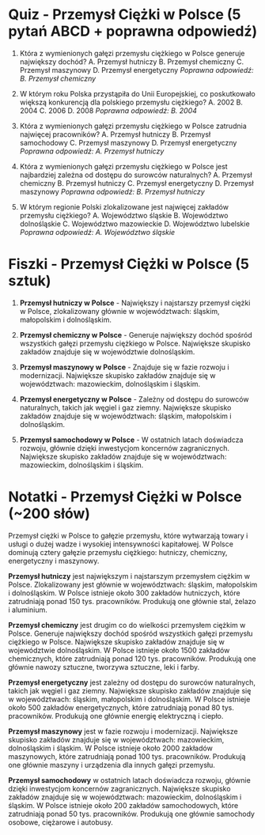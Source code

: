  # Quiz - Przemysł Ciężki w Polsce (5 pytań ABCD + poprawna odpowiedź)

1. Która z wymienionych gałęzi przemysłu ciężkiego w Polsce generuje największy dochód?
   A. Przemysł hutniczy
   B. Przemysł chemiczny
   C. Przemysł maszynowy
   D. Przemysł energetyczny
   *Poprawna odpowiedź: B. Przemysł chemiczny*

2. W którym roku Polska przystąpiła do Unii Europejskiej, co poskutkowało większą konkurencją dla polskiego przemysłu ciężkiego?
   A. 2002
   B. 2004
   C. 2006
   D. 2008
   *Poprawna odpowiedź: B. 2004*

3. Która z wymienionych gałęzi przemysłu ciężkiego w Polsce zatrudnia najwięcej pracowników?
   A. Przemysł hutniczy
   B. Przemysł samochodowy
   C. Przemysł maszynowy
   D. Przemysł energetyczny
   *Poprawna odpowiedź: A. Przemysł hutniczy*

4. Która z wymienionych gałęzi przemysłu ciężkiego w Polsce jest najbardziej zależna od dostępu do surowców naturalnych?
   A. Przemysł chemiczny
   B. Przemysł hutniczy
   C. Przemysł energetyczny
   D. Przemysł maszynowy
   *Poprawna odpowiedź: B. Przemysł hutniczy*

5. W którym regionie Polski zlokalizowane jest najwięcej zakładów przemysłu ciężkiego?
   A. Województwo śląskie
   B. Województwo dolnośląskie
   C. Województwo mazowieckie
   D. Województwo lubelskie
   *Poprawna odpowiedź: A. Województwo śląskie*

# Fiszki - Przemysł Ciężki w Polsce (5 sztuk)

1. **Przemysł hutniczy w Polsce** - Największy i najstarszy przemysł ciężki w Polsce, zlokalizowany głównie w województwach: śląskim, małopolskim i dolnośląskim.

2. **Przemysł chemiczny w Polsce** - Generuje największy dochód spośród wszystkich gałęzi przemysłu ciężkiego w Polsce. Największe skupisko zakładów znajduje się w województwie dolnośląskim.

3. **Przemysł maszynowy w Polsce** - Znajduje się w fazie rozwoju i modernizacji. Największe skupisko zakładów znajduje się w województwach: mazowieckim, dolnośląskim i śląskim.

4. **Przemysł energetyczny w Polsce** - Zależny od dostępu do surowców naturalnych, takich jak węgiel i gaz ziemny. Największe skupisko zakładów znajduje się w województwach: śląskim, małopolskim i dolnośląskim.

5. **Przemysł samochodowy w Polsce** - W ostatnich latach doświadcza rozwoju, głównie dzięki inwestycjom koncernów zagranicznych. Największe skupisko zakładów znajduje się w województwach: mazowieckim, dolnośląskim i śląskim.

# Notatki - Przemysł Ciężki w Polsce (~200 słów)

Przemysł ciężki w Polsce to gałęzie przemysłu, które wytwarzają towary i usługi o dużej wadze i wysokiej intensywności kapitałowej. W Polsce dominują cztery gałęzie przemysłu ciężkiego: hutniczy, chemiczny, energetyczny i maszynowy.

**Przemysł hutniczy** jest największym i najstarszym przemysłem ciężkim w Polsce. Zlokalizowany jest głównie w województwach: śląskim, małopolskim i dolnośląskim. W Polsce istnieje około 300 zakładów hutniczych, które zatrudniają ponad 150 tys. pracowników. Produkują one głównie stal, żelazo i aluminium.

**Przemysł chemiczny** jest drugim co do wielkości przemysłem ciężkim w Polsce. Generuje największy dochód spośród wszystkich gałęzi przemysłu ciężkiego w Polsce. Największe skupisko zakładów znajduje się w województwie dolnośląskim. W Polsce istnieje około 1500 zakładów chemicznych, które zatrudniają ponad 120 tys. pracowników. Produkują one głównie nawozy sztuczne, tworzywa sztuczne, leki i farby.

**Przemysł energetyczny** jest zależny od dostępu do surowców naturalnych, takich jak węgiel i gaz ziemny. Największe skupisko zakładów znajduje się w województwach: śląskim, małopolskim i dolnośląskim. W Polsce istnieje około 500 zakładów energetycznych, które zatrudniają ponad 80 tys. pracowników. Produkują one głównie energię elektryczną i ciepło.

**Przemysł maszynowy** jest w fazie rozwoju i modernizacji. Największe skupisko zakładów znajduje się w województwach: mazowieckim, dolnośląskim i śląskim. W Polsce istnieje około 2000 zakładów maszynowych, które zatrudniają ponad 100 tys. pracowników. Produkują one głównie maszyny i urządzenia dla innych gałęzi przemysłu.

**Przemysł samochodowy** w ostatnich latach doświadcza rozwoju, głównie dzięki inwestycjom koncernów zagranicznych. Największe skupisko zakładów znajduje się w województwach: mazowieckim, dolnośląskim i śląskim. W Polsce istnieje około 200 zakładów samochodowych, które zatrudniają ponad 50 tys. pracowników. Produkują one głównie samochody osobowe, ciężarowe i autobusy.